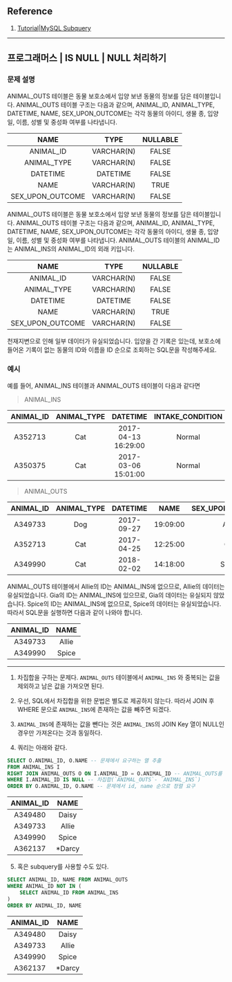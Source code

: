 ## Reference
1. [Tutorial|MySQL Subquery](https://www.mysqltutorial.org/mysql-subquery/)

---

## 프로그래머스 | IS NULL | NULL 처리하기

### 문제 설명

ANIMAL_OUTS 테이블은 동물 보호소에서 입양 보낸 동물의 정보를 담은 테이블입니다. ANIMAL_OUTS 테이블 구조는 다음과 같으며, ANIMAL_ID, ANIMAL_TYPE, DATETIME, NAME, SEX_UPON_OUTCOME는 각각 동물의 아이디, 생물 종, 입양일, 이름, 성별 및 중성화 여부를 나타냅니다.

|NAME|	TYPE|	NULLABLE
| :--:| :--:| :--:|
|ANIMAL_ID|	VARCHAR(N)|	FALSE|
|ANIMAL_TYPE|	VARCHAR(N)|	FALSE|
|DATETIME|	DATETIME|	FALSE|
|NAME|	VARCHAR(N)|	TRUE|
|SEX_UPON_OUTCOME|	VARCHAR(N)	|FALSE|

ANIMAL_OUTS 테이블은 동물 보호소에서 입양 보낸 동물의 정보를 담은 테이블입니다. ANIMAL_OUTS 테이블 구조는 다음과 같으며, ANIMAL_ID, ANIMAL_TYPE, DATETIME, NAME, SEX_UPON_OUTCOME는 각각 동물의 아이디, 생물 종, 입양일, 이름, 성별 및 중성화 여부를 나타냅니다. ANIMAL_OUTS 테이블의 ANIMAL_ID는 ANIMAL_INS의 ANIMAL_ID의 외래 키입니다.

|NAME|	TYPE|	NULLABLE|
|:--:|:--:|:--:|
|ANIMAL_ID|	VARCHAR(N)|	FALSE|
|ANIMAL_TYPE|	VARCHAR(N)|	FALSE|
|DATETIME|	DATETIME|	FALSE|
|NAME	|VARCHAR(N)|	TRUE|
|SEX_UPON_OUTCOME	|VARCHAR(N)	|FALSE|

천재지변으로 인해 일부 데이터가 유실되었습니다. 입양을 간 기록은 있는데, 보호소에 들어온 기록이 없는 동물의 ID와 이름을 ID 순으로 조회하는 SQL문을 작성해주세요.

### 예시

예를 들어, ANIMAL_INS 테이블과 ANIMAL_OUTS 테이블이 다음과 같다면

> ANIMAL_INS

|ANIMAL_ID|	ANIMAL_TYPE|	DATETIME|	INTAKE_CONDITION|	NAME|	SEX_UPON_INTAKE|
|:--:|:--:|:--:|:--:|:--:|:--:|
|A352713|	Cat|	2017-04-13 16:29:00	|Normal	|Gia	|Spayed Female|
|A350375|	Cat|	2017-03-06 15:01:00	|Normal	|Meo	|Neutered Male|

> ANIMAL_OUTS

ANIMAL_ID	|ANIMAL_TYPE	|DATETIME|	NAME|	SEX_UPON_OUTCOME|
|:--:|:--:|:--:|:--:|:--:|
|A349733	|Dog	|2017-09-27| 19:09:00|	Allie|	Spayed Female|
|A352713	|Cat	|2017-04-25| 12:25:00|	Gia|	Spayed Female|
|A349990	|Cat	|2018-02-02| 14:18:00|	Spice|	Spayed Female|

ANIMAL_OUTS 테이블에서
Allie의 ID는 ANIMAL_INS에 없으므로, Allie의 데이터는 유실되었습니다.
Gia의 ID는 ANIMAL_INS에 있으므로, Gia의 데이터는 유실되지 않았습니다.
Spice의 ID는 ANIMAL_INS에 없으므로, Spice의 데이터는 유실되었습니다.
따라서 SQL문을 실행하면 다음과 같이 나와야 합니다.

|ANIMAL_ID|	NAME|
|:--:|:--:|
|A349733	|Allie|
|A349990	|Spice|

---

1. 차집합을 구하는 문제다. `ANIMAL_OUTS` 테이블에서 `ANIMAL_INS` 와 중복되는 값을 제외하고 남은 값을 가져오면 된다.

2. 우선, SQL에서 차집합을 위한 문법은 별도로 제공하지 않는다. 따라서 JOIN 후 WHERE 문으로 `ANIMAL_INS`에 존재하는 값을 빼주면 되겠다.

3. `ANIMAL_INS`에 존재하는 값을 뺀다는 것은 `ANIMAL_INS`의 JOIN Key 열이 NULL인 경우만 가져온다는 것과 동일하다.

4. 쿼리는 아래와 같다.
```SQL
SELECT O.ANIMAL_ID, O.NAME -- 문제에서 요구하는 열 추출
FROM ANIMAL_INS I 
RIGHT JOIN ANIMAL_OUTS O ON I.ANIMAL_ID = O.ANIMAL_ID -- ANIMAL_OUTS를 집계 기준 열로 한다. 
WHERE I.ANIMAL_ID IS NULL -- 차집합(`ANIMAL_OUTS`- `ANIMAL_INS`)
ORDER BY O.ANIMAL_ID, O.NAME -- 문제에서 id, name 순으로 정렬 요구
```
|ANIMAL_ID	|NAME|
|:--:|:--:|
|A349480	|Daisy|
|A349733	|Allie|
|A349990	|Spice|
|A362137	|*Darcy|

5. 혹은 subquery를 사용할 수도 있다.
```SQL
SELECT ANIMAL_ID, NAME FROM ANIMAL_OUTS
WHERE ANIMAL_ID NOT IN (
    SELECT ANIMAL_ID FROM ANIMAL_INS
)
ORDER BY ANIMAL_ID, NAME
```
|ANIMAL_ID	|NAME|
|:--:|:--:|
|A349480	|Daisy|
|A349733	|Allie|
|A349990	|Spice|
|A362137	|*Darcy|
